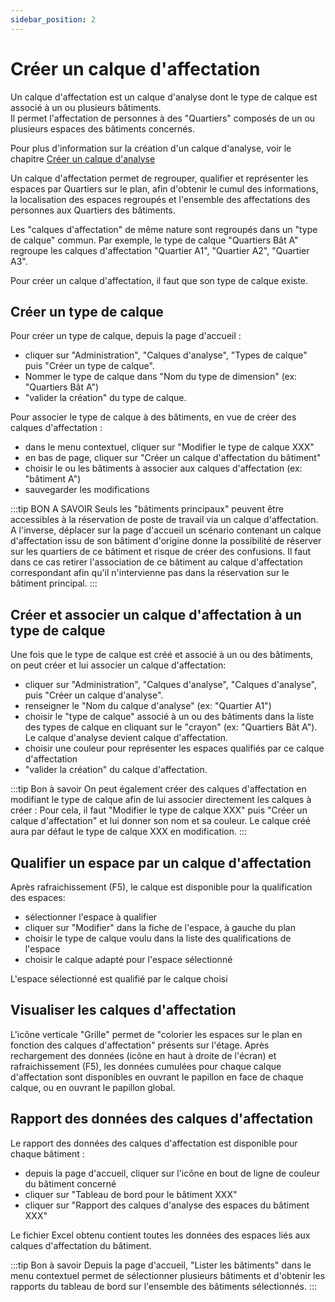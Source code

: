 ```yaml
---
sidebar_position: 2
---
```

# Créer un calque d'affectation


Un calque d'affectation est un calque d'analyse dont le type de calque est associé à un ou plusieurs bâtiments.<br />
Il permet l'affectation de personnes à des "Quartiers" composés de un ou plusieurs espaces des bâtiments concernés.<br />

Pour plus d'information sur la création d'un calque d'analyse, voir le chapitre [Créer un calque d'analyse](/docs/tutorials/dimensionType/create.md)

Un calque d'affectation permet de regrouper, qualifier et représenter les espaces par Quartiers sur le plan, afin d'obtenir le cumul des informations, la localisation des espaces regroupés et l'ensemble des affectations des personnes aux Quartiers des bâtiments.

Les "calques d'affectation" de même nature sont regroupés dans un "type de calque" commun.
Par exemple, le type de calque "Quartiers Bât A" regroupe les calques d'affectation "Quartier A1", "Quartier A2", "Quartier A3".

Pour créer un calque d'affectation, il faut que son type de calque existe.

## Créer un type de calque

Pour créer un type de calque, depuis la page d'accueil :

-   cliquer sur "Administration", "Calques d'analyse", "Types de calque" puis "Créer un type de calque".
-   Nommer le type de calque dans "Nom du type de dimension" (ex: "Quartiers Bât A")
-   "valider la création" du type de calque.

Pour associer le type de calque à des bâtiments, en vue de créer des calques d'affectation :

-   dans le menu contextuel, cliquer sur "Modifier le type de calque XXX"
-   en bas de page, cliquer sur "Créer un calque d'affectation du bâtiment"
-   choisir le ou les bâtiments à associer aux calques d'affectation (ex: "bâtiment A")
-   sauvegarder les modifications

:::tip BON A SAVOIR
Seuls les "bâtiments principaux" peuvent être accessibles à la réservation de poste de travail via un calque d'affectation.
A l'inverse, déplacer sur la page d'accueil un scénario contenant un calque d'affectation issu de son bâtiment d'origine donne la possibilité de réserver sur les quartiers de ce bâtiment et risque de créer des confusions.
Il faut dans ce cas retirer l'association de ce bâtiment au calque d'affectation correspondant afin qu'il n'intervienne pas dans la réservation sur le bâtiment principal.
:::

## Créer et associer un calque d'affectation à un type de calque

Une fois que le type de calque est créé et associé à un ou des bâtiments, on peut créer et lui associer un calque d'affectation:

-   cliquer sur "Administration", "Calques d'analyse", "Calques d'analyse", puis "Créer un calque d'analyse".
-   renseigner le "Nom du calque d'analyse" (ex: "Quartier A1")
-   choisir le "type de calque" associé à un ou des bâtiments dans la liste des types de calque en cliquant sur le "crayon" (ex: "Quartiers Bât A"). Le calque d'analyse devient calque d'affectation.
-   choisir une couleur pour représenter les espaces qualifiés par ce calque d'affectation
-   "valider la création" du calque d'affectation.

:::tip Bon à savoir
On peut également créer des calques d'affectation en modifiant le type de calque afin de lui associer directement les calques à créer : Pour cela, il faut "Modifier le type de calque XXX" puis "Créer un calque d'affectation" et lui donner son nom et sa couleur. Le calque créé aura par défaut le type de calque XXX en modification.
:::

## Qualifier un espace par un calque d'affectation

Après rafraichissement (F5), le calque est disponible pour la qualification des espaces:
-   sélectionner l'espace à qualifier
-   cliquer sur "Modifier" dans la fiche de l'espace, à gauche du plan
-   choisir le type de calque voulu dans la liste des qualifications de l'espace
-   choisir le calque adapté pour l'espace sélectionné

L'espace sélectionné est qualifié par le calque choisi

## Visualiser les calques d'affectation

L'icône verticale "Grille" permet de "colorier les espaces sur le plan en fonction des calques d'affectation" présents sur l'étage.
Après rechargement des données (icône en haut à droite de l'écran) et rafraichissement (F5), les données cumulées pour chaque calque d'affectation sont disponibles en ouvrant le papillon en face de chaque calque, ou en ouvrant le papillon global.

## Rapport des données des calques d'affectation

Le rapport des données des calques d'affectation est disponible pour chaque bâtiment :
-   depuis la page d'accueil, cliquer sur l'icône en bout de ligne de couleur du bâtiment concerné
-   cliquer sur "Tableau de bord pour le bâtiment XXX"
-   cliquer sur "Rapport des calques d'analyse des espaces du bâtiment XXX"

Le fichier Excel obtenu contient toutes les données des espaces liés aux calques d'affectation du bâtiment.


:::tip Bon à savoir
Depuis la page d'accueil, "Lister les bâtiments" dans le menu contextuel permet de sélectionner plusieurs bâtiments et d'obtenir les rapports du tableau de bord sur l'ensemble des bâtiments sélectionnés.
:::
